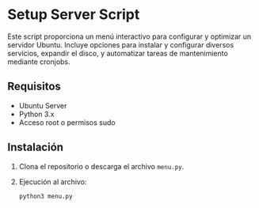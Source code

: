 # Setup Server Script

Este script proporciona un menú interactivo para configurar y optimizar un servidor Ubuntu. Incluye opciones para instalar y configurar diversos servicios, expandir el disco, y automatizar tareas de mantenimiento mediante cronjobs.

## Requisitos

- Ubuntu Server
- Python 3.x
- Acceso root o permisos sudo

## Instalación

1. Clona el repositorio o descarga el archivo `menu.py`.
2. Ejecución al archivo:

   ```Python
   python3 menu.py
